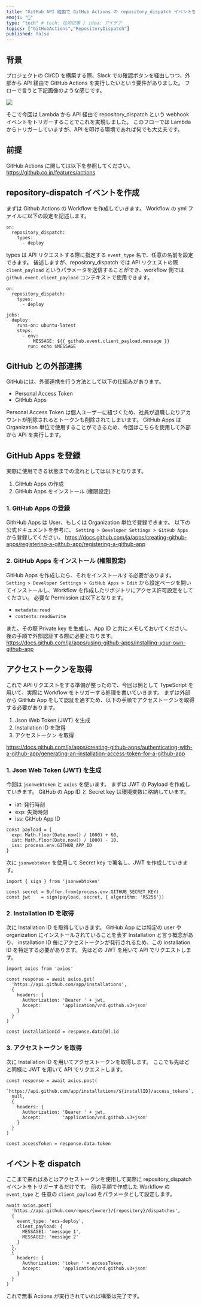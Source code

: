```yaml
---
title: "GitHub API 経由で GitHub Actions の repository_dispatch イベントを実行する"
emoji: "📝"
type: "tech" # tech: 技術記事 / idea: アイデア
topics: ["GitHubActions","RepositoryDispatch"]
published: false
---
```


## 背景

プロジェクトの CI/CD を構築する際、Slack での確認ボタンを経由しつつ、外部から API 経由で GitHub Actions を実行したいという要件がありました。
フローで言うと下記画像のような感じです。

![](/images/repository-dispatch/flow.png)

そこで今回は Lambda から API 経由で repository_dispatch という webhook イベントをトリガーすることでこれを実現しました。
このフローでは Lambda からトリガーしていますが、API を叩ける環境であれば何でも大丈夫です。

## 前提

GitHub Actions に関しては以下を参照してください。
https://github.co.jp/features/actions

## repository-dispatch イベントを作成

まずは Github Actions の Workflow を作成していきます。
Workflow の yml ファイルに以下の設定を記述します。
```
on:
  repository_dispatch:
    types:
      - deploy
```
types は API リクエストする際に指定する `event_type` 名で、任意の名前を設定できます。
後述しますが、repository_dispatch では API リクエストの際 `client_payload` というパラメータを送信することができ、workflow 側では `github.event.client_payload` コンテキストで使用できます。
```
on:
  repository_dispatch:
    types:
      - deploy

jobs:
  deploy:
    runs-on: ubuntu-latest
    steps:
      - env:
          MESSAGE: ${{ github.event.client_payload.message }}
        run: echo $MESSAGE
```

## GitHub との外部連携

GitHubには、外部連携を行う方法として以下の仕組みがあります。
- Personal Access Token
- GitHub Apps

Personal Access Token は個人ユーザーに紐づくため、社員が退職したりアカウントが削除されるとトークンも削除されてしまいます。
GitHub Apps は Organization 単位で使用することができるため、今回はこちらを使用して外部から API を実行します。

## GitHub Apps を登録

実際に使用できる状態までの流れとしては以下となります。
1. GitHub Apps の作成
2. GitHub Apps をインストール (権限設定)

### 1. GitHub Apps の登録

GithHub Apps は User、もしくは Organization 単位で登録できます。
以下の公式ドキュメントを参考に、
`Setting > Developer Settings > GitHub Apps`
から登録してください。
https://docs.github.com/ja/apps/creating-github-apps/registering-a-github-app/registering-a-github-app

### 2. GitHub Apps をインストール (権限設定)

GitHub Apps を作成したら、それをインストールする必要があります。
`Setting > Developer Settings > GitHub Apps > Edit`
から設定ページを開いてインストールし、Workflow を作成したリポジトリにアクセス許可設定をしてください。
必要な Permission は以下となります。
- `metadata:read`
- `contents:read&write`

また、その際 Private key を生成し、App ID と共にメモしておいてください。
後の手順で外部認証する際に必要となります。 
https://docs.github.com/ja/apps/using-github-apps/installing-your-own-github-app


## アクセストークンを取得
これで API リクエストをする準備が整ったので、今回は例として TypeScript を用いて、実際に Workflow をトリガーする処理を書いていきます。
まずは外部から GitHub App をして認証を通すため、以下の手順でアクセストークンを取得する必要があります。


1. Json Web Token (JWT) を生成
2. Installation ID を取得
3. アクセストークン を取得

https://docs.github.com/ja/apps/creating-github-apps/authenticating-with-a-github-app/generating-an-installation-access-token-for-a-github-app

### 1. Json Web Token (JWT) を生成

今回は `jsonwebtoken` と `axios` を使います。
まずは JWT の Payload を作成していきます。
GitHub の App ID と Secret key は環境変数に格納しています。
- iat: 発行時刻
- exp: 失効時刻
- iss: GitHub App ID
```
const payload = {
  exp: Math.floor(Date.now() / 1000) + 60,
  iat: Math.floor(Date.now() / 1000) - 10,
  iss: process.env.GITHUB_APP_ID
}
```

次に `jsonwebtoken` を使用して Secret key で署名し、JWT を作成していきます。
```
import { sign } from 'jsonwebtoken'

const secret = Buffer.from(process.env.GITHUB_SECRET_KEY)
const jwt    = sign(payload, secret, { algorithm: 'RS256'})
```

### 2. Installation ID を取得

次に Installation ID を取得していきます。
GitHub App には特定の user や organization にインストールされていることを表す Installation と言う概念があり、 installation ID 毎にアクセストークンが発行されるため、この installation ID を特定する必要があります。
先ほどの JWT を用いて API でリクエストします。
```
import axios from 'axios'

const response = await axios.get(
  'https://api.github.com/app/installations',
  {
    headers: {
      Authorization: 'Bearer ' + jwt,
      Accept:        'application/vnd.github.v3+json'
    }
  }
)

const installationId = response.data[0].id
```

### 3. アクセストークン を取得

次に Installation ID を用いてアクセストークンを取得します。
ここでも先ほどと同様に JWT を用いて API でリクエストします。
```
const response = await axios.post(
  `https://api.github.com/app/installations/${installID}/access_tokens`,
  null,
  {
    headers: {
      Authorization: 'Bearer ' + jwt,
      Accept:        'application/vnd.github.v3+json'
    }
  }
)

const accessToken = response.data.token
```

## イベントを dispatch

ここまで来ればあとはアクセストークンを使用して実際に repository_dispatch イベントをトリガーするだけです。
前の手順で作成した Workflow の `event_type` と 任意の `client_payload` をパラメータとして設定します。
```
await axios.post(
  'https://api.github.com/repos/{owner}/{repository}/dispatches',
  {
    event_type: 'ecs-deploy',
    client_payload: {
      MESSAGE1: 'message 1',
      MESSAGE2: 'message 2'
    }
  },
  {
    headers: {
      Authorization: 'token ' + accessToken,
      Accept:        'application/vnd.github.v3+json'
    }
  }
)
```

これで無事 Actions が実行されていれば構築は完了です。
